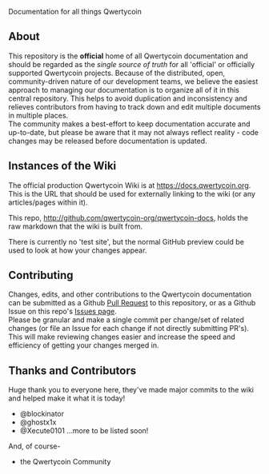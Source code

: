 Documentation for all things Qwertycoin

## About
This repository is the **official** home of all Qwertycoin documentation and should be regarded as the *single source of truth* for all 'official' or officially supported Qwertycoin projects. Because of the distributed, open, community-driven nature of our development teams, we believe the easiest approach to managing our documentation is to organize all of it in this central repository. This helps to avoid duplication and inconsistency and relieves contributors from having to track down and edit multiple documents in multiple places.  
The community makes a best-effort to keep documentation accurate and up-to-date, but please be aware that it may not always reflect reality - code changes may be released before documentation is updated.

## Instances of the Wiki

The official production Qwertycoin Wiki is at https://docs.qwertycoin.org. This is the URL that should be used for externally linking to the wiki (or any articles/pages within it).

This repo, http://github.com/qwertycoin-org/qwertycoin-docs, holds the raw markdown that the wiki is built from.

There is currently no 'test site', but the normal GitHub preview could be used to look at how your changes appear.

## Contributing

Changes, edits, and other contributions to the Qwertycoin documentation can be submitted as a Github [Pull Request](https://github.com/qwertycoin-org/qwertycoin-docs/pulls) to this repository, or as a Github Issue on this repo's [Issues page](https://github.com/qwertycoin-org/qwertycoin-docs/issues).  
Please be granular and make a single commit per change/set of related changes (or file an Issue for each change if not directly submitting PR's). This will make reviewing changes easier and increase the speed and efficiency of getting your changes merged in.

## Thanks and Contributors
Huge thank you to everyone here, they've made major commits to the wiki and helped make it what it is today!

* @blockinator
* @ghostx1x
* @Xecute0101
...more to be listed soon!

And, of course-

* the Qwertycoin Community
